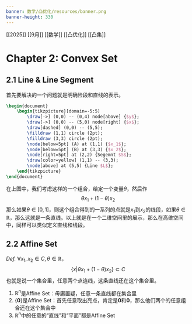 ```yaml
---
banner: 数学/凸优化/resources/banner.png
banner-height: 330
---
```

[[2025]] [[9月]] [[数学]] [[凸优化]] [[凸集]]
# Chapter 2: Convex Set
## 2.1 Line & Line Segment

首先要解决的一个问题就是明确险段和直线的表示。
```tikz
\begin{document}
	\begin{tikzpicture}[domain=-5:5]
		\draw[->] (0,0) -- (0,4) node[above] {$y$};
		\draw[->] (0,0) -- (5,0) node[right] {$x$};
		\draw[dashed] (0,0) -- (5,5);
		\filldraw (1,1) circle (2pt);
		\filldraw (3,3) circle (2pt);
		\node[below=5pt] (A) at (1,1) {$x_1$};
		\node[below=5pt] (B) at (3,3) {$x_2$};
		\node[right=5pt] at (2,2) {Segemnt $S$};
		\draw[color=yellow] (1,1) -- (3,3);
		\node[above] at (5,5) {Line $L$};
	\end{tikzpicture}
\end{document}

```
在上图中，我们考虑这样的一个组合，给定一个变量$\theta$，然后作
$$
\theta x_1 + (1-\theta) x_2
$$
那么如果$\theta\in[0,1]$，则这个组合得到的一系列的点就是$x_1$到$x_2$的线段，如果$\theta\in\mathbb R$，那么这就是一条直线。以上就是在一个二维空间里的展示，那么在高维空间中，同样可以类似定义直线和线段。
## 2.2 Affine Set
*Def.* $\forall x_1,x_2\in C, \theta\in\mathbb R$，
$$
\{x|\theta x_1 +(1-\theta)x_2\}\subset C
$$
也就是说一个集合里，任意两个点连线，这条直线还在这个集合里。
1. $\mathbb R^n$是Affine Set：毋庸置疑，任意一条直线都在集合里
2. $\{\boldsymbol{0}\}$是Affine Set：首先任意取出亮点，肯定是$\boldsymbol{0}$和$\boldsymbol{0}$，那么他们两个的任意组合还在这个集合中
3. $\mathbb R^n$中的任意的“直线”和“平面”都是Affine Set
